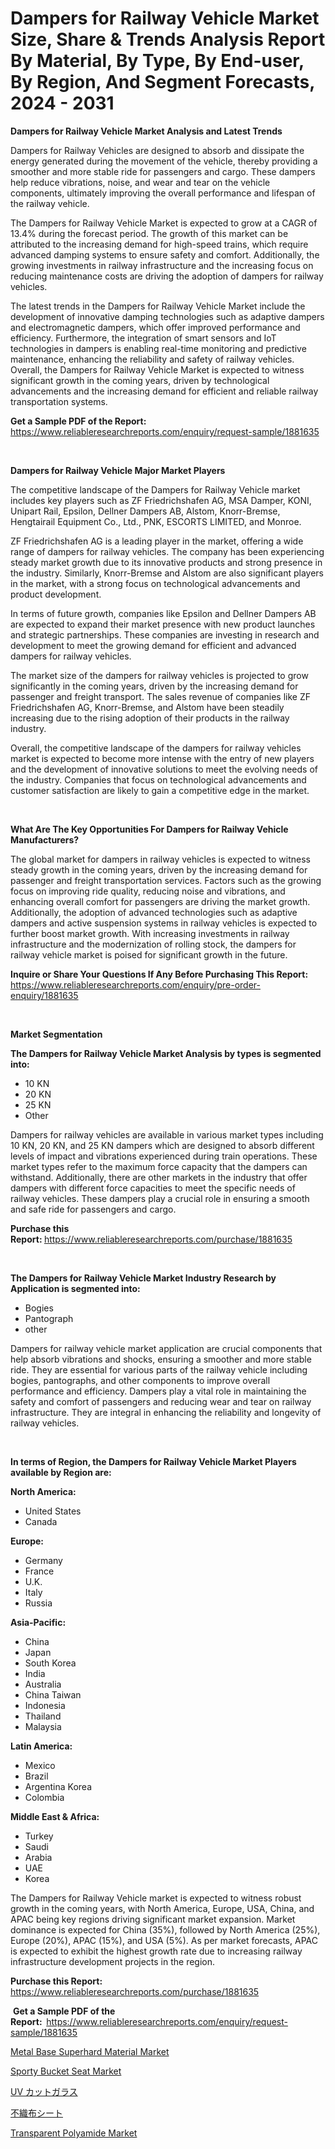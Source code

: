 <p><h1>Dampers for Railway Vehicle Market Size, Share & Trends Analysis Report By Material, By Type, By End-user, By Region, And Segment Forecasts, 2024 - 2031</h1></p><p><strong>Dampers for Railway Vehicle Market Analysis and Latest Trends</strong></p>
<p><p>Dampers for Railway Vehicles are designed to absorb and dissipate the energy generated during the movement of the vehicle, thereby providing a smoother and more stable ride for passengers and cargo. These dampers help reduce vibrations, noise, and wear and tear on the vehicle components, ultimately improving the overall performance and lifespan of the railway vehicle.</p><p>The Dampers for Railway Vehicle Market is expected to grow at a CAGR of 13.4% during the forecast period. The growth of this market can be attributed to the increasing demand for high-speed trains, which require advanced damping systems to ensure safety and comfort. Additionally, the growing investments in railway infrastructure and the increasing focus on reducing maintenance costs are driving the adoption of dampers for railway vehicles.</p><p>The latest trends in the Dampers for Railway Vehicle Market include the development of innovative damping technologies such as adaptive dampers and electromagnetic dampers, which offer improved performance and efficiency. Furthermore, the integration of smart sensors and IoT technologies in dampers is enabling real-time monitoring and predictive maintenance, enhancing the reliability and safety of railway vehicles. Overall, the Dampers for Railway Vehicle Market is expected to witness significant growth in the coming years, driven by technological advancements and the increasing demand for efficient and reliable railway transportation systems.</p></p>
<p><strong>Get a Sample PDF of the Report:&nbsp;</strong> <a href="https://www.reliableresearchreports.com/enquiry/request-sample/1881635">https://www.reliableresearchreports.com/enquiry/request-sample/1881635</a></p>
<p>&nbsp;</p>
<p><strong>Dampers for Railway Vehicle Major Market Players</strong></p>
<p><p>The competitive landscape of the Dampers for Railway Vehicle market includes key players such as ZF Friedrichshafen AG, MSA Damper, KONI, Unipart Rail, Epsilon, Dellner Dampers AB, Alstom, Knorr-Bremse, Hengtairail Equipment Co., Ltd., PNK, ESCORTS LIMITED, and Monroe. </p><p>ZF Friedrichshafen AG is a leading player in the market, offering a wide range of dampers for railway vehicles. The company has been experiencing steady market growth due to its innovative products and strong presence in the industry. Similarly, Knorr-Bremse and Alstom are also significant players in the market, with a strong focus on technological advancements and product development.</p><p>In terms of future growth, companies like Epsilon and Dellner Dampers AB are expected to expand their market presence with new product launches and strategic partnerships. These companies are investing in research and development to meet the growing demand for efficient and advanced dampers for railway vehicles.</p><p>The market size of the dampers for railway vehicles is projected to grow significantly in the coming years, driven by the increasing demand for passenger and freight transport. The sales revenue of companies like ZF Friedrichshafen AG, Knorr-Bremse, and Alstom have been steadily increasing due to the rising adoption of their products in the railway industry.</p><p>Overall, the competitive landscape of the dampers for railway vehicles market is expected to become more intense with the entry of new players and the development of innovative solutions to meet the evolving needs of the industry. Companies that focus on technological advancements and customer satisfaction are likely to gain a competitive edge in the market.</p></p>
<p>&nbsp;</p>
<p><strong>What Are The Key Opportunities For Dampers for Railway Vehicle Manufacturers?</strong></p>
<p><p>The global market for dampers in railway vehicles is expected to witness steady growth in the coming years, driven by the increasing demand for passenger and freight transportation services. Factors such as the growing focus on improving ride quality, reducing noise and vibrations, and enhancing overall comfort for passengers are driving the market growth. Additionally, the adoption of advanced technologies such as adaptive dampers and active suspension systems in railway vehicles is expected to further boost market growth. With increasing investments in railway infrastructure and the modernization of rolling stock, the dampers for railway vehicle market is poised for significant growth in the future.</p></p>
<p><strong>Inquire or Share Your Questions If Any Before Purchasing This Report:</strong> <a href="https://www.reliableresearchreports.com/enquiry/pre-order-enquiry/1881635">https://www.reliableresearchreports.com/enquiry/pre-order-enquiry/1881635</a></p>
<p>&nbsp;</p>
<p><strong>Market Segmentation</strong></p>
<p><strong>The Dampers for Railway Vehicle Market Analysis by types is segmented into:</strong></p>
<p><ul><li>10 KN</li><li>20 KN</li><li>25 KN</li><li>Other</li></ul></p>
<p><p>Dampers for railway vehicles are available in various market types including 10 KN, 20 KN, and 25 KN dampers which are designed to absorb different levels of impact and vibrations experienced during train operations. These market types refer to the maximum force capacity that the dampers can withstand. Additionally, there are other markets in the industry that offer dampers with different force capacities to meet the specific needs of railway vehicles. These dampers play a crucial role in ensuring a smooth and safe ride for passengers and cargo.</p></p>
<p><strong>Purchase this Report:&nbsp;</strong><a href="https://www.reliableresearchreports.com/purchase/1881635">https://www.reliableresearchreports.com/purchase/1881635</a></p>
<p>&nbsp;</p>
<p><strong>The Dampers for Railway Vehicle Market Industry Research by Application is segmented into:</strong></p>
<p><ul><li>Bogies</li><li>Pantograph</li><li>other</li></ul></p>
<p><p>Dampers for railway vehicle market application are crucial components that help absorb vibrations and shocks, ensuring a smoother and more stable ride. They are essential for various parts of the railway vehicle including bogies, pantographs, and other components to improve overall performance and efficiency. Dampers play a vital role in maintaining the safety and comfort of passengers and reducing wear and tear on railway infrastructure. They are integral in enhancing the reliability and longevity of railway vehicles.</p></p>
<p>&nbsp;</p>
<p><strong>In terms of Region, the Dampers for Railway Vehicle Market Players available by Region are:</strong></p>
<p>
    <p> <strong> North America: </strong>
        <ul>
            <li>United States</li>
            <li>Canada</li>
        </ul>
        </p> 
    <p> <strong> Europe: </strong>
        <ul>
            <li>Germany</li>
            <li>France</li>
            <li>U.K.</li>
            <li>Italy</li>
            <li>Russia</li>
        </ul>
        </p> 
    <p> <strong> Asia-Pacific: </strong>
        <ul>
            <li>China</li>
            <li>Japan</li>
            <li>South Korea</li>
            <li>India</li>
            <li>Australia</li>
            <li>China Taiwan</li>
            <li>Indonesia</li>
            <li>Thailand</li>
            <li>Malaysia</li>
        </ul>
        </p> 
    <p> <strong> Latin America: </strong>
        <ul>
            <li>Mexico</li>
            <li>Brazil</li>
            <li>Argentina Korea</li>
            <li>Colombia</li>
        </ul>
        </p> 
    <p> <strong> Middle East & Africa: </strong>
        <ul>
            <li>Turkey</li>
            <li>Saudi</li>
            <li>Arabia</li>
            <li>UAE</li>
            <li>Korea</li>
        </ul>
    </p>
    </p>
<p><p>The Dampers for Railway Vehicle market is expected to witness robust growth in the coming years, with North America, Europe, USA, China, and APAC being key regions driving significant market expansion. Market dominance is expected for China (35%), followed by North America (25%), Europe (20%), APAC (15%), and USA (5%). As per market forecasts, APAC is expected to exhibit the highest growth rate due to increasing railway infrastructure development projects in the region.</p></p>
<p><strong>Purchase this Report: </strong><a href="https://www.reliableresearchreports.com/purchase/1881635">https://www.reliableresearchreports.com/purchase/1881635</a></p>
<p>&nbsp;<strong>Get a Sample PDF of the Report:&nbsp;&nbsp;</strong><a href="https://www.reliableresearchreports.com/enquiry/request-sample/1881635">https://www.reliableresearchreports.com/enquiry/request-sample/1881635</a></p>
<p><strong></strong></p>
<p><p><a href="https://view.publitas.com/reportprime-1/metal-base-superhard-material-market-growth-market-trends-covid-19-impact-and-forecasts-for-period-from-2023-2030/">Metal Base Superhard Material Market</a></p><p><a href="https://github.com/juancolorado15/Market-Research-Report-List-1/blob/main/sporty-bucket-seat-market.md">Sporty Bucket Seat Market</a></p><p><a href="https://medium.com/@nigelmills12/uv%E3%82%AB%E3%83%83%E3%83%88%E3%82%AC%E3%83%A9%E3%82%B9%E5%B8%82%E5%A0%B4%E5%B1%95%E6%9C%9B-%E6%A5%AD%E7%95%8C%E6%A6%82%E8%A6%81%E3%81%A8%E4%BA%88%E6%B8%AC-2024%E5%B9%B4%E3%81%8B%E3%82%892031%E5%B9%B4-bee54b8bbdc8">UV カットガラス</a></p><p><a href="https://medium.com/@nigelmills12/%E3%83%8E%E3%83%B3%E3%82%A6%E3%83%BC%E3%83%96%E3%83%B3%E3%82%B7%E3%83%BC%E3%83%88%E5%B8%82%E5%A0%B4-%E6%88%90%E5%8A%9F%E3%81%99%E3%82%8B%E3%83%93%E3%82%B8%E3%83%8D%E3%82%B9%E6%88%A6%E7%95%A5%E3%81%AE%E9%8D%B5-2031%E5%B9%B4%E3%81%BE%E3%81%A7%E3%81%AE%E4%BA%88%E6%B8%AC-5a8d33160950">不織布シート</a></p><p><a href="https://mire-aunt-385.notion.site/Transparent-Polyamide-Market-Size-Focuses-on-Market-Dynamics-In-Depth-Analysis-and-Future-Projectio-93ee816f7d064d508e85c4c165b6dacb">Transparent Polyamide Market</a></p></p>